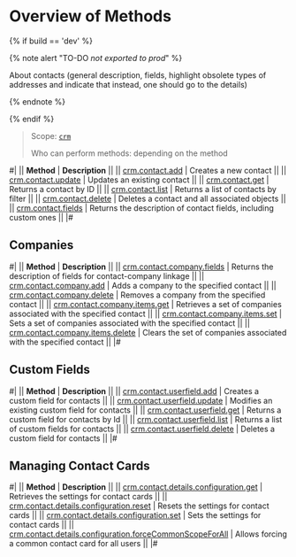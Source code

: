 # Overview of Methods

{% if build == 'dev' %}

{% note alert "TO-DO _not exported to prod_" %}

About contacts (general description, fields, highlight obsolete types of addresses and indicate that instead, one should go to the details)

{% endnote %}

{% endif %}

> Scope: [`crm`](../../scopes/permissions.md)
>
> Who can perform methods: depending on the method

#|
|| **Method** | **Description** ||
|| [crm.contact.add](./crm-contact-add.md) | Creates a new contact ||
|| [crm.contact.update](./crm-contact-update.md) | Updates an existing contact ||
|| [crm.contact.get](./crm-contact-get.md) | Returns a contact by ID ||
|| [crm.contact.list](./crm-contact-list.md) | Returns a list of contacts by filter ||
|| [crm.contact.delete](./crm-contact-delete.md) | Deletes a contact and all associated objects ||
|| [crm.contact.fields](./crm-contact-fields.md) | Returns the description of contact fields, including custom ones ||
|#

## Companies

#|
|| **Method** | **Description** ||
|| [crm.contact.company.fields](./company/crm-contact-company-fields.md) | Returns the description of fields for contact-company linkage ||
|| [crm.contact.company.add](./company/crm-contact-company-add.md) | Adds a company to the specified contact ||
|| [crm.contact.company.delete](./company/crm-contact-company-delete.md) | Removes a company from the specified contact ||
|| [crm.contact.company.items.get](./company/crm-contact-company-items-get.md) | Retrieves a set of companies associated with the specified contact ||
|| [crm.contact.company.items.set](./company/crm-contact-company-items-set.md) | Sets a set of companies associated with the specified contact ||
|| [crm.contact.company.items.delete](./company/crm-contact-company-items-delete.md) | Clears the set of companies associated with the specified contact ||
|#

## Custom Fields

#|
|| **Method** | **Description** ||
|| [crm.contact.userfield.add](./userfield/crm-contact-userfield-add.md) | Creates a custom field for contacts ||
|| [crm.contact.userfield.update](./userfield/crm-contact-userfield-update.md) | Modifies an existing custom field for contacts ||
|| [crm.contact.userfield.get](./userfield/crm-contact-userfield-get.md) | Returns a custom field for contacts by Id ||
|| [crm.contact.userfield.list](./userfield/crm-contact-userfield-list.md) | Returns a list of custom fields for contacts ||
|| [crm.contact.userfield.delete](./userfield/crm-contact-userfield-delete.md) | Deletes a custom field for contacts ||
|#

## Managing Contact Cards

#|
|| **Method** | **Description** ||
|| [crm.contact.details.configuration.get](./custom-form/crm-contact-details-configuration-get.md) | Retrieves the settings for contact cards ||
|| [crm.contact.details.configuration.reset](./custom-form/crm-contact-details-configuration-reset.md) | Resets the settings for contact cards ||
|| [crm.contact.details.configuration.set](./custom-form/crm-contact-details-configuration-set.md) | Sets the settings for contact cards ||
|| [crm.contact.details.configuration.forceCommonScopeForAll](./custom-form/crm-contact-details-configuration-force-common-scope-for-all.md) | Allows forcing a common contact card for all users ||
|#